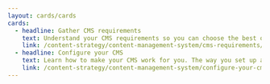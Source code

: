 ```yaml
---
layout: cards/cards
cards:
  - headline: Gather CMS requirements
    text: Understand your CMS requirements so you can choose the best one for your purposes.
    link: /content-strategy/content-management-system/cms-requirements/
  - headline: Configure your CMS
    text: Learn how to make your CMS work for you. The way you set up a CMS will affect how you can use it to manage your content.
    link: /content-strategy/content-management-system/configure-your-cms/
---
```


